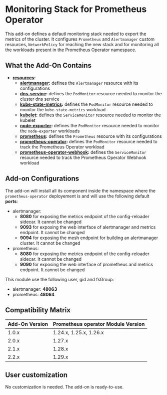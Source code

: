 # Monitoring Stack for Prometheus Operator

This add-on defines a defautl monitoring stack needed to export the metrics of the cluster.
It configures `Prometheus` and `Alertmanager` custom resources, `NetworkPolicy` for reaching the new stack and for
monitoring all the workloads present in the Prometheus Operator namespace.

## What the Add-On Contains

- **[resources](./resources):**
  - **[alertmanager](./resources/alertmanager):** defines the `Alertmanager` resource with its configurations
  - **[dns-service](./resources/dns-service):** defines the `PodMonitor` resource needed to monitor the cluster
			dns service
  - **[kube-state-metrics](./resources/kube-state-metrics):** defines the `PodMonitor` resource needed to monitor the
			`kube-state-metrics` workload
  - **[kubelet](./resources/kubelet):** defines the `ServiceMonitor` resource needed to monitor the kubelet
  - **[node-exporter](./resources/node-exporter):** defines the `PodMonitor` resource needed to monitor the
			`node-exporter` workloads
  - **[prometheus](./resources/prometheus):** defines the `Prometheus` resource with its configurations
  - **[prometheus-operator](./resources/prometheus-operator):** defines the `PodMonitor` resource needed to track
			the Prometheus Operator workload
  - **[prometheus-operator-webhook](./resources/prometheus-operator-webhook):** defines the `ServiceMonitor` resource
			needed to track the Prometheus Operator Webhook workload

## Add-on Configurations

The add-on will install all its component inside the namespace where the `prometheus-operator` deployement is
and will use the following default **ports**:

- alertmanager:
  - **8080** for exposing the metrics endpoint of the config-reloader sidecar. It cannot be changed
  - **9093** for exposing the web interface of alertmanager and metrics endpoint. It cannot be changed
  - **9094** for exposing the mesh endpoint for building an alertmanager cluster. It cannot be changed
- prometheus:
  - **8080** for exposing the metrics endpoint of the config-reloader sidecar. It cannot be changed
  - **9090** for exposing the web interface of prometheus and metrics endpoint. It cannot be changed

This module use the following user, gid and fsGroup:

- alertmanager: **48063**
- prometheus: **48064**

## Compatibility Matrix

| Add-On Version | Prometheus operator Module Version |
|----------------|------------------------------------|
| 1.0.x          | 1.24.x, 1.25.x, 1.26.x             |
| 2.0.x          | 1.27.x                             |
| 2.1.x          | 1.28.x                             |
| 2.2.x          | 1.29.x                             |

## User customization

No customization is needed. The add-on is ready-to-use.
